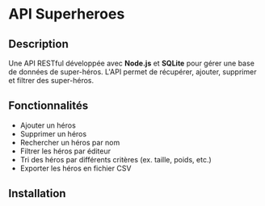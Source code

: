 # API Superheroes

## Description

Une API RESTful développée avec **Node.js** et **SQLite** pour gérer une base de données de super-héros.
L'API permet de récupérer, ajouter, supprimer et filtrer des super-héros.

## Fonctionnalités

- Ajouter un héros
- Supprimer un héros
- Rechercher un héros par nom
- Filtrer les héros par éditeur
- Tri des héros par différents critères (ex. taille, poids, etc.)
- Exporter les héros en fichier CSV

## Installation
